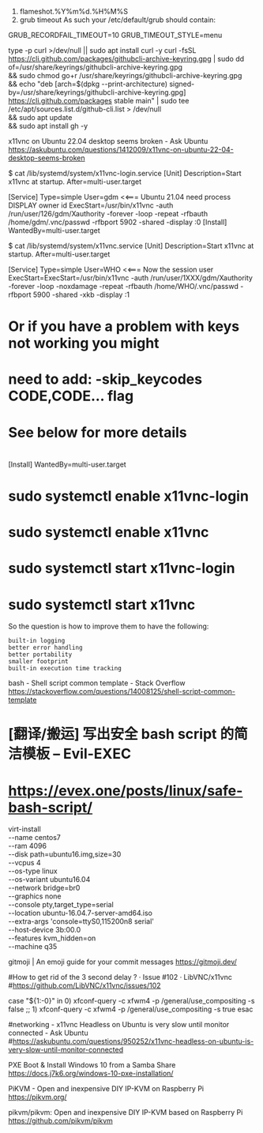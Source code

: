 1. flameshot.%Y%m%d.%H%M%S
1. grub timeout
As such your /etc/default/grub should contain:

GRUB_RECORDFAIL_TIMEOUT=10
GRUB_TIMEOUT_STYLE=menu


type -p curl >/dev/null || sudo apt install curl -y
curl -fsSL https://cli.github.com/packages/githubcli-archive-keyring.gpg | sudo dd of=/usr/share/keyrings/githubcli-archive-keyring.gpg \
&& sudo chmod go+r /usr/share/keyrings/githubcli-archive-keyring.gpg \
&& echo "deb [arch=$(dpkg --print-architecture) signed-by=/usr/share/keyrings/githubcli-archive-keyring.gpg] https://cli.github.com/packages stable main" | sudo tee /etc/apt/sources.list.d/github-cli.list > /dev/null \
&& sudo apt update \
&& sudo apt install gh -y


x11vnc on Ubuntu 22.04 desktop seems broken - Ask Ubuntu
https://askubuntu.com/questions/1412009/x11vnc-on-ubuntu-22-04-desktop-seems-broken

$ cat /lib/systemd/system/x11vnc-login.service
[Unit]
Description=Start x11vnc at startup.
After=multi-user.target

[Service]
Type=simple
User=gdm    <<=== Ubuntu 21.04 need process DISPLAY owner id
ExecStart=/usr/bin/x11vnc -auth /run/user/126/gdm/Xauthority -forever -loop -repeat -rfbauth /home/gdm/.vnc/passwd -rfbport 5902 -shared -display :0
[Install]
WantedBy=multi-user.target

$ cat /lib/systemd/system/x11vnc.service
[Unit]
Description=Start x11vnc at startup.
After=multi-user.target

[Service]
Type=simple
User=WHO  <<=== Now the session user
ExecStart=ExecStart=/usr/bin/x11vnc -auth /run/user/1XXX/gdm/Xauthority -forever -loop -noxdamage -repeat -rfbauth /home/WHO/.vnc/passwd -rfbport 5900 -shared -xkb -display :1
#
# Or if you have a problem with keys not working you might
#   need to add: -skip_keycodes CODE,CODE... flag
#   See below for more details
#
[Install]
WantedBy=multi-user.target

# sudo systemctl enable x11vnc-login
# sudo systemctl enable x11vnc
# sudo systemctl start x11vnc-login
# sudo systemctl start x11vnc

So the question is how to improve them to have the following:

    built-in logging
    better error handling
    better portability
    smaller footprint
    built-in execution time tracking

bash - Shell script common template - Stack Overflow
https://stackoverflow.com/questions/14008125/shell-script-common-template


# [翻译/搬运] 写出安全 bash script 的简洁模板 – Evil-EXEC
# https://evex.one/posts/linux/safe-bash-script/

virt-install \
--name centos7 \
--ram 4096 \
--disk path=ubuntu16.img,size=30 \
--vcpus 4 \
--os-type linux \
--os-variant ubuntu16.04 \
--network bridge=br0 \
--graphics none \
--console pty,target_type=serial \
--location ubuntu-16.04.7-server-amd64.iso \
--extra-args 'console=ttyS0,115200n8 serial' \
--host-device 3b:00.0 \
--features kvm_hidden=on \
--machine q35

gitmoji | An emoji guide for your commit messages
https://gitmoji.dev/

#How to get rid of the 3 second delay ? · Issue #102 · LibVNC/x11vnc
#https://github.com/LibVNC/x11vnc/issues/102

case "${1:-0}" in
	0)
    xfconf-query -c xfwm4 -p /general/use_compositing -s false
    ;;
    1)
    xfconf-query -c xfwm4 -p /general/use_compositing -s true
esac

#networking - x11vnc Headless on Ubuntu is very slow until monitor connected - Ask Ubuntu
#https://askubuntu.com/questions/950252/x11vnc-headless-on-ubuntu-is-very-slow-until-monitor-connected

PXE Boot & Install Windows 10 from a Samba Share
https://docs.j7k6.org/windows-10-pxe-installation/

PiKVM - Open and inexpensive DIY IP-KVM on Raspberry Pi
https://pikvm.org/

pikvm/pikvm: Open and inexpensive DIY IP-KVM based on Raspberry Pi
https://github.com/pikvm/pikvm